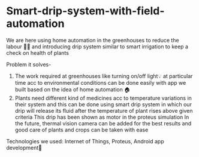 # Smart-drip-system-with-field-automation
We are here using home automation in the greenhouses to reduce the labour :factory_worker: and introducing drip system similar to smart irrigation to keep a check on health of plants


Problem it solves-
1) The work required at greenhouses like turning on/off light:bulb: at particular time acc to environmental conditions can be done easily with app we built based on the idea of home automation :house:
2) Plants need different kind of medicines acc to temperature variations in their system and this can be done using smart drip system in which our drip will release its fluid after the temperature of plant rises above given criteria
This drip has been shown as motor in the proteus simulation
In the future, thermal vision camera can be added for the best results and good care of plants and crops can be taken with ease



Technologies we used:
Internet of Things, Proteus, Android app development📱
